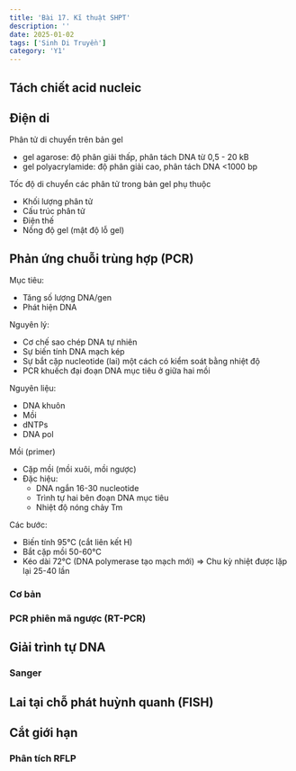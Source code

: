 ```yaml
---
title: 'Bài 17. Kĩ thuật SHPT'
description: ''
date: 2025-01-02
tags: ['Sinh Di Truyền']
category: 'Y1'
---
```


## Tách chiết acid nucleic

## Điện di

Phân tử di chuyển trên bản gel

* gel agarose: độ phân giải thấp, phân tách DNA từ 0,5 - 20 kB
* gel polyacrylamide: độ phân giải cao, phân tách DNA <1000 bp

Tốc độ di chuyển các phân tử trong bản gel phụ thuộc

* Khối lượng phân tử
* Cấu trúc phân tử
* Điện thế
* Nồng độ gel (mật độ lỗ gel)

## Phản ứng chuỗi trùng hợp (PCR)

Mục tiêu:

* Tăng số lượng DNA/gen
* Phát hiện DNA

Nguyên lý:

* Cơ chế sao chép DNA tự nhiên
* Sự biến tính DNA mạch kép
* Sự bắt cặp nucleotide (lai) một cách có kiểm soát bằng nhiệt độ
* PCR khuếch đại đoạn DNA mục tiêu ở giữa hai mồi

Nguyên liệu:

* DNA khuôn
* Mồi
* dNTPs
* DNA pol

Mồi (primer)

* Cặp mồi (mồi xuôi, mồi ngược)
* Đặc hiệu:
  * DNA ngắn 16-30 nucleotide
  * Trình tự hai bên đoạn DNA mục tiêu
  * Nhiệt độ nóng chảy Tm

Các bước:

* Biến tính 95°C (cắt liên kết H)
* Bắt cặp mồi 50-60°C
* Kéo dài 72°C (DNA polymerase tạo mạch mới)
$\Rightarrow$ Chu kỳ nhiệt được lặp lại 25-40 lần

### Cơ bản

### PCR phiên mã ngược (RT-PCR)

## Giải trình tự DNA

### Sanger

## Lai tại chỗ phát huỳnh quanh (FISH)

## Cắt giới hạn

### Phân tích RFLP
